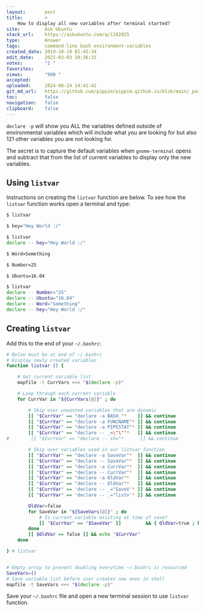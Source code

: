 ```yaml
---
layout:       post
title:        >
    How to display all new variables after terminal started?
site:         Ask Ubuntu
stack_url:    https://askubuntu.com/q/1182025
type:         Answer
tags:         command-line bash environment-variables
created_date: 2019-10-19 01:45:34
edit_date:    2021-03-03 20:36:15
votes:        "2 "
favorites:    
views:        "998 "
accepted:     
uploaded:     2024-08-24 14:41:42
git_md_url:   https://github.com/pippim/pippim.github.io/blob/main/_posts/2019/2019-10-19-How-to-display-all-new-variables-after-terminal-started_.md
toc:          false
navigation:   false
clipboard:    false
---
```


`declare -p` will show you ALL the variables defined outside of environmental variables which will include what you are looking for but also 121 other variables you are not looking for.

The secret is to capture the default variables when `gnome-terminal` opens and subtract that from the list of current variables to display only the new variables.



## Using `listvar`

Instructions on creating the `listvar` function are below. To see how the `listvar` function works open a terminal and type:

``` bash
$ listvar

$ hey="Hey World :/"

$ listvar
declare -- hey="Hey World :/"

$ Word=Something

$ Number=25

$ Ubuntu=16.04

$ listvar
declare -- Number="25"
declare -- Ubuntu="16.04"
declare -- Word="Something"
declare -- hey="Hey World :/"
```

## Creating `listvar`

Add this to the end of your `~/.bashrc`:

``` bash
# Below must be at end of ~/.bashrc
# Display newly created variables
function listvar () {

    # Get current variable list
    mapfile -t CurrVars <<< "$(declare -p)"

    # Loop through each current variable
    for CurrVar in "${CurrVars[@]}" ; do

        # Skip over unwanted variables that are dynamic
        [[ "$CurrVar" == "declare -a BASH_"*    ]] && continue
        [[ "$CurrVar" == "declare -a FUNCNAME"* ]] && continue
        [[ "$CurrVar" == "declare -a PIPESTAT"* ]] && continue
        [[ "$CurrVar" == "declare -- _=\"\""*   ]] && continue
#        [[ "$CurrVar" == "declare -- sh="*      ]] && continue

        # Skip over variables used in our listvar function
        [[ "$CurrVar" == "declare -a SaveVar"*  ]] && continue
        [[ "$CurrVar" == "declare -- SaveVar"*  ]] && continue
        [[ "$CurrVar" == "declare -a CurrVar"*  ]] && continue
        [[ "$CurrVar" == "declare -- CurrVar"*  ]] && continue
        [[ "$CurrVar" == "declare -a OldVar"*   ]] && continue
        [[ "$CurrVar" == "declare -- OldVar"*   ]] && continue
        [[ "$CurrVar" == 'declare -- _="SaveV'* ]] && continue
        [[ "$CurrVar" == 'declare -- _="listv'* ]] && continue

        OldVar=false
        for SaveVar in "${SaveVars[@]}" ; do
            # Is current variable existing at time of save?
            [[ "$CurrVar" == "$SaveVar" ]]         && { OldVar=true ; break ; }
        done
        [[ $OldVar == false ]] && echo "$CurrVar"
    done

} # listvar


# Empty array to prevent doubling everytime ~/.bashrc is resourced
SaveVars=()
# Save variable list before user creates new ones in shell
mapfile -t SaveVars <<< "$(declare -p)"
```

Save your `~/.bashrc` file and open a new terminal session to use `listvar` function.

